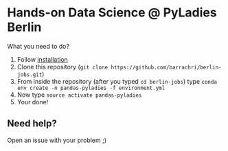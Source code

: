 
# Hands-on Data Science @ PyLadies Berlin

What you need to do?

1. Follow [installation](installation.md)
2. Clone this repository (`git clone https://github.com/barrachri/berlin-jobs.git`)
3. From inside the repository (after you typed `cd berlin-jobs`) type `conda env create -n pandas-pyladies -f environment.yml`
4. Now type `source activate pandas-pyladies`
5. Your done!

## Need help?
Open an issue with your problem ;)
